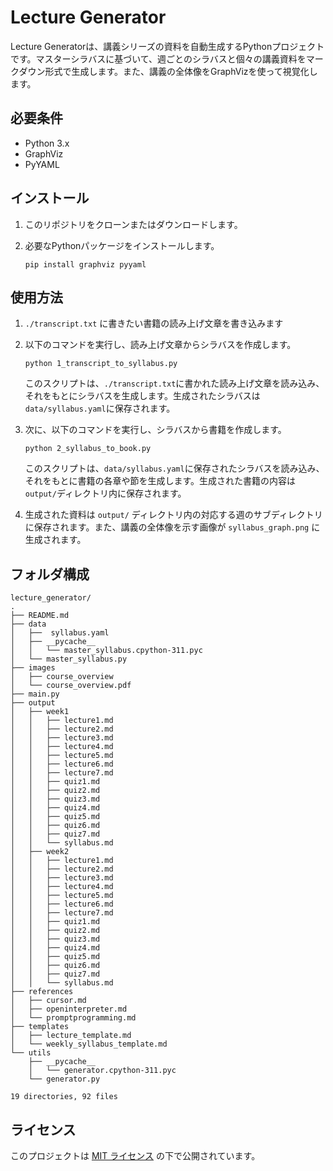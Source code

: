 # Lecture Generator

Lecture Generatorは、講義シリーズの資料を自動生成するPythonプロジェクトです。マスターシラバスに基づいて、週ごとのシラバスと個々の講義資料をマークダウン形式で生成します。また、講義の全体像をGraphVizを使って視覚化します。

## 必要条件

- Python 3.x
- GraphViz
- PyYAML

## インストール

1. このリポジトリをクローンまたはダウンロードします。

2. 必要なPythonパッケージをインストールします。
   ```
   pip install graphviz pyyaml
   ```

## 使用方法

1. `./transcript.txt` に書きたい書籍の読み上げ文章を書き込みます
2. 以下のコマンドを実行し、読み上げ文章からシラバスを作成します。
   ```
   python 1_transcript_to_syllabus.py
   ```
   このスクリプトは、`./transcript.txt`に書かれた読み上げ文章を読み込み、それをもとにシラバスを生成します。生成されたシラバスは`data/syllabus.yaml`に保存されます。

3. 次に、以下のコマンドを実行し、シラバスから書籍を作成します。
   ```
   python 2_syllabus_to_book.py
   ```
   このスクリプトは、`data/syllabus.yaml`に保存されたシラバスを読み込み、それをもとに書籍の各章や節を生成します。生成された書籍の内容は`output/`ディレクトリ内に保存されます。


4. 生成された資料は `output/` ディレクトリ内の対応する週のサブディレクトリに保存されます。また、講義の全体像を示す画像が `syllabus_graph.png` に生成されます。

## フォルダ構成

```
lecture_generator/
.
├── README.md
├── data
│   ├──  syllabus.yaml
│   ├── __pycache__
│   │   └── master_syllabus.cpython-311.pyc
│   └── master_syllabus.py
├── images
│   ├── course_overview
│   └── course_overview.pdf
├── main.py
├── output
│   ├── week1
│   │   ├── lecture1.md
│   │   ├── lecture2.md
│   │   ├── lecture3.md
│   │   ├── lecture4.md
│   │   ├── lecture5.md
│   │   ├── lecture6.md
│   │   ├── lecture7.md
│   │   ├── quiz1.md
│   │   ├── quiz2.md
│   │   ├── quiz3.md
│   │   ├── quiz4.md
│   │   ├── quiz5.md
│   │   ├── quiz6.md
│   │   ├── quiz7.md
│   │   └── syllabus.md
│   ├── week2
│   │   ├── lecture1.md
│   │   ├── lecture2.md
│   │   ├── lecture3.md
│   │   ├── lecture4.md
│   │   ├── lecture5.md
│   │   ├── lecture6.md
│   │   ├── lecture7.md
│   │   ├── quiz1.md
│   │   ├── quiz2.md
│   │   ├── quiz3.md
│   │   ├── quiz4.md
│   │   ├── quiz5.md
│   │   ├── quiz6.md
│   │   ├── quiz7.md
│   │   └── syllabus.md
├── references
│   ├── cursor.md
│   ├── openinterpreter.md
│   └── promptprogramming.md
├── templates
│   ├── lecture_template.md
│   └── weekly_syllabus_template.md
└── utils
    ├── __pycache__
    │   └── generator.cpython-311.pyc
    └── generator.py

19 directories, 92 files

```

## ライセンス

このプロジェクトは [MIT ライセンス](LICENSE) の下で公開されています。

